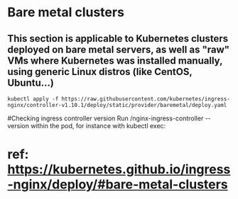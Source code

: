 # Bare metal clusters
## This section is applicable to Kubernetes clusters deployed on bare metal servers, as well as "raw" VMs where Kubernetes was installed manually, using generic Linux distros (like CentOS, Ubuntu...)

	kubectl apply -f https://raw.githubusercontent.com/kubernetes/ingress-nginx/controller-v1.10.1/deploy/static/provider/baremetal/deploy.yaml

#Checking ingress controller version
Run /nginx-ingress-controller --version within the pod, for instance with kubectl exec:


# ref: https://kubernetes.github.io/ingress-nginx/deploy/#bare-metal-clusters
